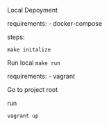 Local Depoyment

requirements:
        - docker-compose

steps:
```
make initalize
```

Run local
    ```
    make run
    ```

requirements:
        - vagrant

Go to project root

   run
   ```
   vagrant up
   ```
